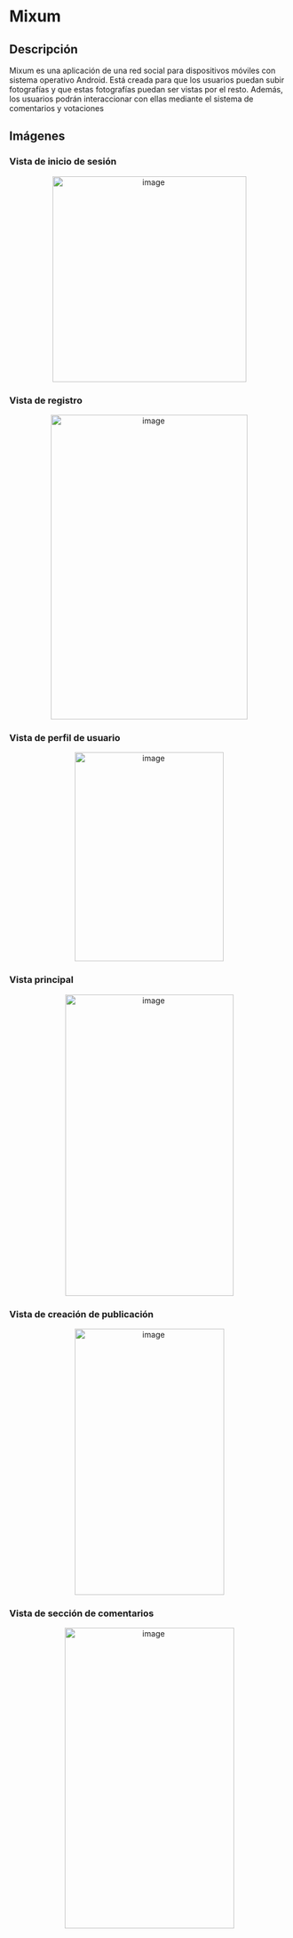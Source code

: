 # Mixum


## Descripción

Mixum es una aplicación de una red social para dispositivos móviles con sistema operativo Android.
Está creada para que los usuarios puedan subir fotografías y que estas fotografías puedan ser vistas por el resto. Además, los usuarios podrán interaccionar con ellas mediante el sistema de comentarios y votaciones

## Imágenes
### Vista de inicio de sesión
<p align="center">
  <img width="349" height="370" alt="image" src="https://github.com/user-attachments/assets/2a41dd8a-c9d6-4152-bbc0-6b1b420b5e2b" />
</p>

### Vista de registro
<p align="center">
  <img width="354" height="548" alt="image" src="https://github.com/user-attachments/assets/813b9959-d470-43fb-b253-cab3fdef1579" />
</p>

### Vista de perfil de usuario
<p align="center">
  <img width="268" height="376" alt="image" src="https://github.com/user-attachments/assets/f107691d-d928-422c-a396-b45175adf832" />
</p>

### Vista principal
<p align="center">
<img width="303" height="542" alt="image" src="https://github.com/user-attachments/assets/c563248c-a9a3-433a-99fd-4e4e5049098c" />
</p>

### Vista de creación de publicación
<p align="center">
<img width="269" height="479" alt="image" src="https://github.com/user-attachments/assets/be8a3759-05de-48e8-991b-d2ae08976f55" />

</p>

### Vista de sección de comentarios
<p align="center">
  <img width="305" height="541" alt="image" src="https://github.com/user-attachments/assets/1fb559a1-4b95-4842-8acd-51211f0871eb" />

</p>

